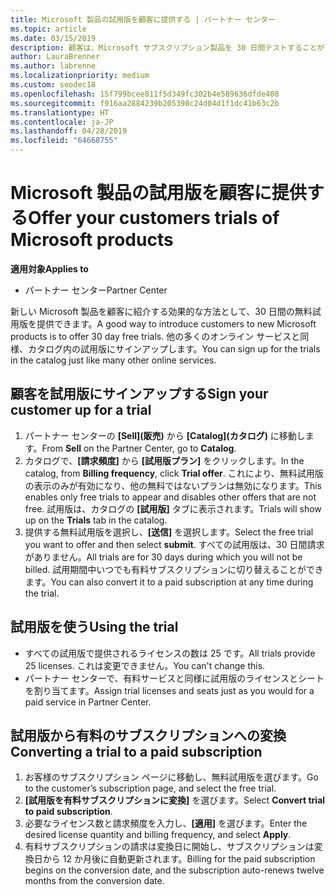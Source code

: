 ```yaml
---
title: Microsoft 製品の試用版を顧客に提供する | パートナー センター
ms.topic: article
ms.date: 03/15/2019
description: 顧客は、Microsoft サブスクリプション製品を 30 日間テストすることができます。 他の多くのオンライン サービスと同様、カタログ内の試用版にサインアップします。
author: LauraBrenner
ms.author: labrenne
ms.localizationpriority: medium
ms.custom: seodec18
ms.openlocfilehash: 15f799bcee811f5d349fc302b4e589636dfde408
ms.sourcegitcommit: f916aa2884239b205398c24d04d1f1dc41b63c2b
ms.translationtype: HT
ms.contentlocale: ja-JP
ms.lasthandoff: 04/28/2019
ms.locfileid: "64668755"
---
```

# <a name="offer-your-customers-trials-of-microsoft-products"></a><span data-ttu-id="37e95-104">Microsoft 製品の試用版を顧客に提供する</span><span class="sxs-lookup"><span data-stu-id="37e95-104">Offer your customers trials of Microsoft products</span></span>

<span data-ttu-id="37e95-105">**適用対象**</span><span class="sxs-lookup"><span data-stu-id="37e95-105">**Applies to**</span></span>

-  <span data-ttu-id="37e95-106">パートナー センター</span><span class="sxs-lookup"><span data-stu-id="37e95-106">Partner Center</span></span>

<span data-ttu-id="37e95-107">新しい Microsoft 製品を顧客に紹介する効果的な方法として、30 日間の無料試用版を提供できます。</span><span class="sxs-lookup"><span data-stu-id="37e95-107">A good way to introduce customers to new Microsoft products is to offer 30 day free trials.</span></span> <span data-ttu-id="37e95-108">他の多くのオンライン サービスと同様、カタログ内の試用版にサインアップします。</span><span class="sxs-lookup"><span data-stu-id="37e95-108">You can sign up for the trials in the catalog just like many other online services.</span></span>  

## <a name="sign-your-customer-up-for-a-trial"></a><span data-ttu-id="37e95-109">顧客を試用版にサインアップする</span><span class="sxs-lookup"><span data-stu-id="37e95-109">Sign your customer up for a trial</span></span>

1.  <span data-ttu-id="37e95-110">パートナー センターの **[Sell]\(販売\)** から **[Catalog]\(カタログ\)** に移動します。</span><span class="sxs-lookup"><span data-stu-id="37e95-110">From **Sell** on the Partner Center, go to **Catalog**.</span></span> 
2.  <span data-ttu-id="37e95-111">カタログで、**[請求頻度]** から **[試用版プラン]** をクリックします。</span><span class="sxs-lookup"><span data-stu-id="37e95-111">In the catalog, from **Billing frequency**, click **Trial offer**.</span></span> <span data-ttu-id="37e95-112">これにより、無料試用版の表示のみが有効になり、他の無料ではないプランは無効になります。</span><span class="sxs-lookup"><span data-stu-id="37e95-112">This enables only free trials to appear and disables other offers that are not free.</span></span> <span data-ttu-id="37e95-113">試用版は、カタログの **[試用版]** タブに表示されます。</span><span class="sxs-lookup"><span data-stu-id="37e95-113">Trials will show up on the **Trials** tab in the catalog.</span></span>
3.  <span data-ttu-id="37e95-114">提供する無料試用版を選択し、**[送信]** を選択します。</span><span class="sxs-lookup"><span data-stu-id="37e95-114">Select the free trial you want to offer and then select **submit**.</span></span> <span data-ttu-id="37e95-115">すべての試用版は、30 日間請求がありません。</span><span class="sxs-lookup"><span data-stu-id="37e95-115">All trials are for 30 days during which you will not be billed.</span></span> <span data-ttu-id="37e95-116">試用期間中いつでも有料サブスクリプションに切り替えることができます。</span><span class="sxs-lookup"><span data-stu-id="37e95-116">You can also convert it to a paid subscription at any time during the trial.</span></span>

## <a name="using-the-trial"></a><span data-ttu-id="37e95-117">試用版を使う</span><span class="sxs-lookup"><span data-stu-id="37e95-117">Using the trial</span></span>

- <span data-ttu-id="37e95-118">すべての試用版で提供されるライセンスの数は 25 です。</span><span class="sxs-lookup"><span data-stu-id="37e95-118">All trials provide 25 licenses.</span></span> <span data-ttu-id="37e95-119">これは変更できません。</span><span class="sxs-lookup"><span data-stu-id="37e95-119">You can't change this.</span></span>
- <span data-ttu-id="37e95-120">パートナー センターで、有料サービスと同様に試用版のライセンスとシートを割り当てます。</span><span class="sxs-lookup"><span data-stu-id="37e95-120">Assign trial licenses and seats just as you would for a paid service in Partner Center.</span></span>

## <a name="converting-a-trial-to-a-paid-subscription"></a><span data-ttu-id="37e95-121">試用版から有料のサブスクリプションへの変換</span><span class="sxs-lookup"><span data-stu-id="37e95-121">Converting a trial to a paid subscription</span></span>

1.  <span data-ttu-id="37e95-122">お客様のサブスクリプション ページに移動し、無料試用版を選びます。</span><span class="sxs-lookup"><span data-stu-id="37e95-122">Go to the customer’s subscription page, and select the free trial.</span></span>
2.  <span data-ttu-id="37e95-123">**[試用版を有料サブスクリプションに変換]** を選びます。</span><span class="sxs-lookup"><span data-stu-id="37e95-123">Select **Convert trial to paid subscription**.</span></span>
3.  <span data-ttu-id="37e95-124">必要なライセンス数と請求頻度を入力し、**[適用]** を選びます。</span><span class="sxs-lookup"><span data-stu-id="37e95-124">Enter the desired license quantity and billing frequency, and select **Apply**.</span></span>
4.  <span data-ttu-id="37e95-125">有料サブスクリプションの請求は変換日に開始し、サブスクリプションは変換日から 12 か月後に自動更新されます。</span><span class="sxs-lookup"><span data-stu-id="37e95-125">Billing for the paid subscription begins on the conversion date, and the subscription auto-renews twelve months from the conversion date.</span></span> 


